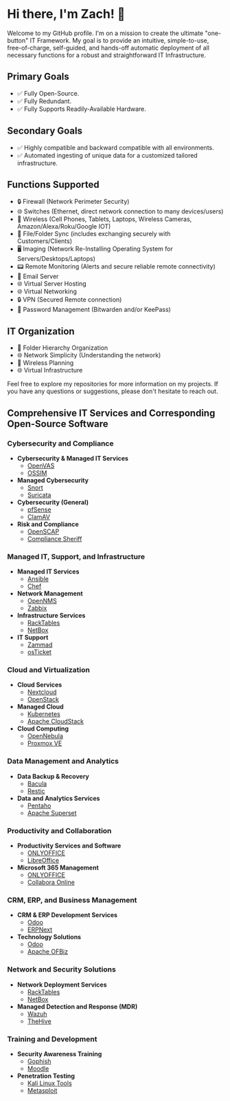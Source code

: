 # Hi there, I'm Zach! 👋

Welcome to my GitHub profile. I'm on a mission to create the ultimate "one-button" IT Framework. My goal is to provide an intuitive, simple-to-use, free-of-charge, self-guided, and hands-off automatic deployment of all necessary functions for a robust and straightforward IT Infrastructure.

## Primary Goals

- ✅ Fully Open-Source.
- ✅ Fully Redundant.
- ✅ Fully Supports Readily-Available Hardware.

## Secondary Goals

- ✅ Highly compatible and backward compatible with all environments.
- ✅ Automated ingesting of unique data for a customized tailored infrastructure.

## Functions Supported

- 🔒 Firewall (Network Perimeter Security)
- 🌐 Switches (Ethernet, direct network connection to many devices/users)
- 📡 Wireless (Cell Phones, Tablets, Laptops, Wireless Cameras, Amazon/Alexa/Roku/Google IOT)
- 📂 File/Folder Sync (includes exchanging securely with Customers/Clients)
- 🖥️ Imaging (Network Re-Installing Operating System for Servers/Desktops/Laptops)
- 📟 Remote Monitoring (Alerts and secure reliable remote connectivity)
- 📧 Email Server
- 🌐 Virtual Server Hosting
- 🌐 Virtual Networking
- 🔒 VPN (Secured Remote connection)
- 🔐 Password Management (Bitwarden and/or KeePass)
  
## IT Organization

- 📁 Folder Hierarchy Organization
- 🌐 Network Simplicity (Understanding the network)
- 📡 Wireless Planning
- 🌐 Virtual Infrastructure

Feel free to explore my repositories for more information on my projects. If you have any questions or suggestions, please don't hesitate to reach out.



## Comprehensive IT Services and Corresponding Open-Source Software

### Cybersecurity and Compliance
- **Cybersecurity & Managed IT Services**
  - [OpenVAS](https://www.openvas.org/)
  - [OSSIM](https://github.com/alienvault/ossim)
- **Managed Cybersecurity**
  - [Snort](https://www.snort.org/)
  - [Suricata](https://suricata-ids.org/)
- **Cybersecurity (General)**
  - [pfSense](https://www.pfsense.org/)
  - [ClamAV](https://www.clamav.net/)
- **Risk and Compliance**
  - [OpenSCAP](https://www.open-scap.org/)
  - [Compliance Sheriff](https://www.cybergrx.com/partners/compliance-sheriff)

### Managed IT, Support, and Infrastructure
- **Managed IT Services**
  - [Ansible](https://www.ansible.com/)
  - [Chef](https://www.chef.io/)
- **Network Management**
  - [OpenNMS](https://www.opennms.org/)
  - [Zabbix](https://www.zabbix.com/)
- **Infrastructure Services**
  - [RackTables](https://racktables.org/)
  - [NetBox](https://github.com/netbox-community/netbox)
- **IT Support**
  - [Zammad](https://zammad.org/)
  - [osTicket](https://osticket.com/)

### Cloud and Virtualization
- **Cloud Services**
  - [Nextcloud](https://nextcloud.com/)
  - [OpenStack](https://www.openstack.org/)
- **Managed Cloud**
  - [Kubernetes](https://kubernetes.io/)
  - [Apache CloudStack](https://cloudstack.apache.org/)
- **Cloud Computing**
  - [OpenNebula](https://opennebula.io/)
  - [Proxmox VE](https://www.proxmox.com/proxmox-ve)

### Data Management and Analytics
- **Data Backup & Recovery**
  - [Bacula](https://www.bacula.org/)
  - [Restic](https://restic.net/)
- **Data and Analytics Services**
  - [Pentaho](https://www.hitachivantara.com/en-us/products/data-management-analytics/pentaho.html)
  - [Apache Superset](https://superset.apache.org/)

### Productivity and Collaboration
- **Productivity Services and Software**
  - [ONLYOFFICE](https://www.onlyoffice.com/)
  - [LibreOffice](https://www.libreoffice.org/)
- **Microsoft 365 Management**
  - [ONLYOFFICE](https://www.onlyoffice.com/)
  - [Collabora Online](https://www.collaboraoffice.com/collabora-online/)

### CRM, ERP, and Business Management
- **CRM & ERP Development Services**
  - [Odoo](https://www.odoo.com/)
  - [ERPNext](https://erpnext.com/)
- **Technology Solutions**
  - [Odoo](https://www.odoo.com/)
  - [Apache OFBiz](https://ofbiz.apache.org/)

### Network and Security Solutions
- **Network Deployment Services**
  - [RackTables](https://racktables.org/)
  - [NetBox](https://github.com/netbox-community/netbox)
- **Managed Detection and Response (MDR)**
  - [Wazuh](https://www.wazuh.com/)
  - [TheHive](https://thehive-project.org/)

### Training and Development
- **Security Awareness Training**
  - [Gophish](https://getgophish.com/)
  - [Moodle](https://moodle.org/)
- **Penetration Testing**
  - [Kali Linux Tools](https://www.kali.org/tools/)
  - [Metasploit](https://www.metasploit.com/)
